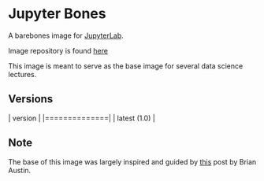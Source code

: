 # Jupyter Bones

A barebones image for [JupyterLab](https://github.com/jupyterlab/jupyterlab).

Image repository is found [here](https://hub.docker.com/r/jcbain/jupyter-bones)

This image is meant to serve as the base image for several data science lectures.

## Versions

| version      | 
|==============|
| latest (1.0) |


## Note
The base of this image was largely inspired and guided by [this](https://u.group/thinking/how-to-put-jupyter-notebooks-in-a-dockerfile/) post by Brian Austin.